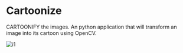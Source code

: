 # Cartoonize
CARTOONIFY the images. An  python application that will transform an image into its cartoon using OpenCV.

![i1](https://user-images.githubusercontent.com/52062616/106289457-53197000-626f-11eb-92a4-9e4e6395cf85.PNG)
